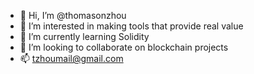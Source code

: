 - 👋 Hi, I’m @thomasonzhou
- 👀 I’m interested in making tools that provide real value
- 🌱 I’m currently learning Solidity
- 💞️ I’m looking to collaborate on blockchain projects
- 📫 tzhoumail@gmail.com

<!---
thomasonzhou/thomasonzhou is a ✨ special ✨ repository because its `README.md` (this file) appears on your GitHub profile.
You can click the Preview link to take a look at your changes.
--->
